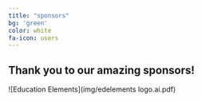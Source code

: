 ```yaml
---
title: "sponsors"
bg: 'green'
color: white
fa-icon: users
---
```


## Thank you to our amazing sponsors!

![Education Elements](img/edelements logo.ai.pdf)
